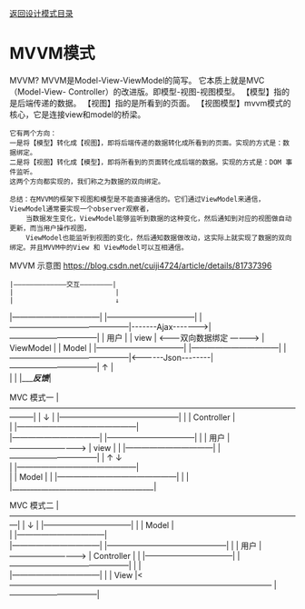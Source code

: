 <p>
    <a href="#" onclick="showITLearnPage('softdesign')">返回设计模式目录</a>
</p>

# MVVM模式


MVVM?
	MVVM是Model-View-ViewModel的简写。
	它本质上就是MVC （Model-View- Controller）的改进版。即模型-视图-视图模型。
	【模型】指的是后端传递的数据。
	【视图】指的是所看到的页面。
	【视图模型】mvvm模式的核心，它是连接view和model的桥梁。
	
	它有两个方向：
	一是将【模型】转化成【视图】，即将后端传递的数据转化成所看到的页面。实现的方式是：数据绑定。
	二是将【视图】转化成【模型】，即将所看到的页面转化成后端的数据。实现的方式是：DOM 事件监听。
	这两个方向都实现的，我们称之为数据的双向绑定。
	
	总结：在MVVM的框架下视图和模型是不能直接通信的。它们通过ViewModel来通信，ViewModel通常要实现一个observer观察者，
		当数据发生变化，ViewModel能够监听到数据的这种变化，然后通知到对应的视图做自动更新，而当用户操作视图，
		ViewModel也能监听到视图的变化，然后通知数据做改动，这实际上就实现了数据的双向绑定。并且MVVM中的View 和 ViewModel可以互相通信。

 
 MVVM  示意图  <a href="https://blog.csdn.net/cuiji4724/article/details/81737396#" target="_blank">https://blog.csdn.net/cuiji4724/article/details/81737396 </a>
 
	|—————————————交互————————|
	|						  |
	|						  ↓
|———————————| 			 |———————————|  						|———————————————|-------Ajax------->|———————————|
|	用户 	|			 |	view 	 |	<———双向数据绑定  ————>	|	ViewModel	|					|	Model 	|
|———————————|			 |———————————|							|———————————————|<------Json--------|———————————| 
	↑						  |			
	|						  |	
	|____________反馈_________|
	
	
MVC 模式一	
								|———————————————————————————————————————|
								|									  	↓
								|								|———————————————|
								|								|	Controller	|	
								|								|———————————————|	  
|———————————| 			 |———————————|  							  	|
|	用户 	|——————————> |	view 	 |								  	|
|———————————|			 |———————————|							      	|
								↑									  	↓			
								|								|———————————————| 	  	
								|								|	Model		|
								|								|———————————————|
								|										|
								|_______________________________________|	
								
MVC 模式二	
								|—————————————————————————————————————|
								|									  ↓
								|								|———————————|
								|								|	Model	|	
								|								|———————————|	  
|———————————| 			 |———————————————|  						  |
|	用户 	|——————————> |	Controller	 |							  |
|———————————|			 |———————————————|						      |
																	  |			
						|———————————| 	  	  						  |
						|	View	|<—————————————————————————————————
						|———————————|

	
								
								
